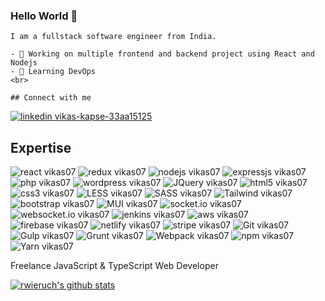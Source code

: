 ### Hello World 👋
    I am a fullstack software engineer from India.

    - 🔭 Working on multiple frontend and backend project using React and Nodejs
    - 🌱 Learning DevOps
    <br>

    ## Connect with me

[![linkedin vikas-kapse-33aa15125]([https://img.shields.io/badge/linkedin-%230077B5.svg?&style=for-the-badge&logo=linkedin&logoColor=white])](https://www.linkedin.com/in/vikas-kapse-33aa15125/)



## Expertise

![react vikas07](https://img.shields.io/badge/react-%230077B5.svg?&style=for-the-badge&logo=react&logoColor=2361DAFB) ![redux vikas07](https://img.shields.io/badge/redux-%230077B5.svg?&style=for-the-badge&logo=redux&logoColor=2361DAFB) ![nodejs vikas07](https://img.shields.io/badge/nodejs-%230077B5.svg?&style=for-the-badge&logo=nodejs&logoColor=white) ![expressjs vikas07](https://img.shields.io/badge/expressjs-%230077B5.svg?&style=for-the-badge&logo=expressjs&logoColor=white) ![php vikas07](https://img.shields.io/badge/php-%230077B5.svg?&style=for-the-badge&logo=php&logoColor=white) ![wordpress vikas07](https://img.shields.io/badge/wordpress-%230077B5.svg?&style=for-the-badge&logo=wordpress&logoColor=white) ![JQuery vikas07](https://img.shields.io/badge/JQuery-%230077B5.svg?&style=for-the-badge&logo=JQuery&logoColor=white) ![html5 vikas07](https://img.shields.io/badge/html5-%230077B5.svg?&style=for-the-badge&logo=html5&logoColor=white) ![css3 vikas07](https://img.shields.io/badge/css3-%230077B5.svg?&style=for-the-badge&logo=css3&logoColor=white) ![LESS vikas07](https://img.shields.io/badge/LESS-%230077B5.svg?&style=for-the-badge&logo=LESS&logoColor=white) ![SASS vikas07](https://img.shields.io/badge/SASS-%230077B5.svg?&style=for-the-badge&logo=SASS&logoColor=white) ![Tailwind vikas07](https://img.shields.io/badge/Tailwind-%230077B5.svg?&style=for-the-badge&logo=Tailwind&logoColor=white) ![bootstrap vikas07](https://img.shields.io/badge/bootstrap-%230077B5.svg?&style=for-the-badge&logo=bootstrap&logoColor=white) ![MUI vikas07](https://img.shields.io/badge/MUI-%230077B5.svg?&style=for-the-badge&logo=MUI&logoColor=white) ![socket.io vikas07](https://img.shields.io/badge/socket.io-%230077B5.svg?&style=for-the-badge&logo=socket.io&logoColor=white) ![websocket.io vikas07](https://img.shields.io/badge/websocket-%230077B5.svg?&style=for-the-badge&logo=websocket&logoColor=white) ![jenkins vikas07](https://img.shields.io/badge/jenkins-%230077B5.svg?&style=for-the-badge&logo=jenkins&logoColor=white) ![aws vikas07](https://img.shields.io/badge/aws-%230077B5.svg?&style=for-the-badge&logo=aws&logoColor=white) ![firebase vikas07](https://img.shields.io/badge/firebase-%230077B5.svg?&style=for-the-badge&logo=firebase&logoColor=white) ![netlify vikas07](https://img.shields.io/badge/netlify-%230077B5.svg?&style=for-the-badge&logo=netlify&logoColor=white) ![stripe vikas07](https://img.shields.io/badge/stripe-%230077B5.svg?&style=for-the-badge&logo=stripe&logoColor=white) ![Git vikas07](https://img.shields.io/badge/Git-%230077B5.svg?&style=for-the-badge&logo=Git&logoColor=white) ![Gulp vikas07](https://img.shields.io/badge/Gulp-%230077B5.svg?&style=for-the-badge&logo=Gulp&logoColor=white) ![Grunt vikas07](https://img.shields.io/badge/Grunt-%230077B5.svg?&style=for-the-badge&logo=Grunt&logoColor=white) ![Webpack vikas07](https://img.shields.io/badge/Webpack-%230077B5.svg?&style=for-the-badge&logo=Webpack&logoColor=white) ![npm vikas07](https://img.shields.io/badge/npm-%230077B5.svg?&style=for-the-badge&logo=npm&logoColor=white) ![Yarn vikas07](https://img.shields.io/badge/Yarn-%230077B5.svg?&style=for-the-badge&logo=Yarn&logoColor=white)



Freelance JavaScript & TypeScript Web Developer

[![rwieruch's github stats](https://github-readme-stats.vercel.app/api?username=vikas07&show_icons=true&theme=radical&count_private=true)](https://github.com/vikas07/)
